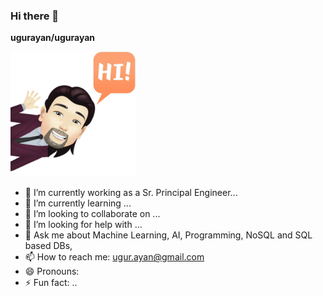 ### Hi there 👋

**ugurayan/ugurayan** 

<img src="https://github.com/ugurayan/ugurayan/blob/master/me.jpeg" alt="" data-canonical-src="https://github.com/ugurayan/ugurayan/blob/master/me.jpeg" width="200" height="200" />



- 🔭 I’m currently working as a Sr. Principal Engineer...
- 🌱 I’m currently learning ...
- 👯 I’m looking to collaborate on ...
- 🤔 I’m looking for help with ...
- 💬 Ask me about Machine Learning, AI, Programming, NoSQL and SQL based DBs, 
- 📫 How to reach me: ugur.ayan@gmail.com
- 😄 Pronouns: 
- ⚡ Fun fact: ..

